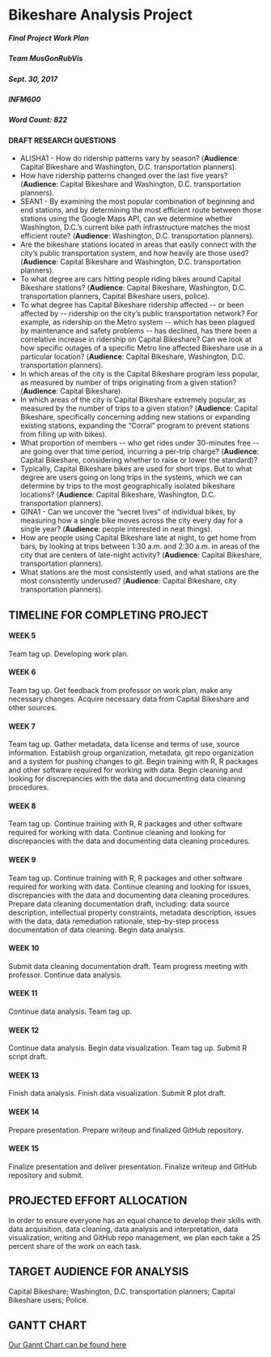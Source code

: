 # Bikeshare Analysis Project
##### Final Project Work Plan
##### Team MusGonRubVis
##### Sept. 30, 2017
##### INFM600
##### Word Count: 822

#### DRAFT RESEARCH QUESTIONS

*   ALISHA1 - How do ridership patterns vary by season?  (**Audience**: Capital Bikeshare and Washington, D.C. transportation planners).
*   How have ridership patterns changed over the last five years? (**Audience**: Capital Bikeshare and Washington, D.C. transportation planners).
*   SEAN1 - By examining the most popular combination of beginning and end stations, and by determining the most efficient route between those stations using the Google Maps API, can we determine whether Washington, D.C.’s current bike path infrastructure matches the most efficient route? (**Audience**: Washington, D.C. transportation planners).
*   Are the bikeshare stations located in areas that easily connect with the city’s public transportation system, and how heavily are those used? (**Audience**: Capital Bikeshare and Washington, D.C. transportation planners).
*   To what degree are cars hitting people riding bikes around Capital Bikeshare stations? (**Audience**: Capital Bikeshare, Washington, D.C. transportation planners, Capital Bikeshare users, police).
*   To what degree has Capital Bikeshare ridership affected -- or been affected by -- ridership on the city’s public transportation network?  For example, as ridership on the Metro system -- which has been plagued by maintenance and safety problems -- has declined, has there been a correlative increase in ridership on Capital Bikeshare?  Can we look at how specific outages of a specific Metro line affected Bikeshare use in a particular location? (**Audience**: Capital Bikeshare, Washington, D.C. transportation planners).
*   In which areas of the city is the Capital Bikeshare program less popular, as measured by number of trips originating from a given station? (**Audience**: Capital Bikeshare).
*   In which areas of the city is Capital Bikeshare extremely popular, as measured by the number of trips to a given station? (**Audience**: Capital Bikeshare, specifically concerning adding new stations or expanding existing stations, expanding the “Corral” program to prevent stations from filling up with bikes).
*   What proportion of members -- who get rides under 30-minutes free -- are going over that time period, incurring a per-trip charge? (**Audience**: Capital Bikeshare, considering whether to raise or lower the standard)?
*   Typically, Capital Bikeshare bikes are used for short trips.  But to what degree are users going on long trips in the systems, which we can determine by trips to the most geographically isolated bikeshare locations? (**Audience**: Capital Bikeshare, Washington, D.C. transportation planners).
*   GINA1 - Can we uncover the “secret lives” of individual bikes, by measuring how a single bike moves across the city every day for a single year? (**Audience**: people interested in neat things).
*   How are people using Capital Bikeshare late at night, to get home from bars, by looking at trips between 1:30 a.m. and 2:30 a.m. in areas of the city that are centers of late-night activity? (**Audience**: Capital Bikeshare, transportation planners).
*  What stations are the most consistently used, and what stations are the most consistently underused? (**Audience**: Capital Bikeshare, city transportation planners).

## TIMELINE FOR COMPLETING PROJECT

#### WEEK 5
Team tag up.
Developing work plan.

#### WEEK 6
Team tag up.
Get feedback from professor on work plan, make any necessary changes.
Acquire necessary data from Capital Bikeshare and other sources.

#### WEEK 7
Team tag up.
Gather metadata, data license and terms of use, source information.
Establish group organization, metadata, git repo organization and a system for pushing changes to git.
Begin training with R, R packages and other software required for working with data.
Begin cleaning and looking for discrepancies with the data and documenting data cleaning procedures.

#### WEEK 8
Team tag up.
Continue training with R, R packages and other software required for working with data.
Continue cleaning and looking for discrepancies with the data and documenting data cleaning procedures.  

#### WEEK 9
Team tag up.
Continue training with R, R packages and other software required for working with data.
Continue cleaning and looking for issues, discrepancies with the data and documenting data cleaning procedures.
Prepare data cleaning documentation draft, including: data source description, intellectual property constraints, metadata description, issues with the data, data remediation rationale, step-by-step process documentation of data cleaning.
Begin data analysis.

#### WEEK 10
Submit data cleaning documentation draft.
Team progress meeting with professor.
Continue data analysis.

#### WEEK 11
Continue data analysis.
Team tag up.

#### WEEK 12
Continue data analysis.
Begin data visualization.
Team tag up.
Submit R script draft.

#### WEEK 13
Finish data analysis.
Finish data visualization.
Submit R plot draft.

#### WEEK 14
Prepare presentation.
Prepare writeup and finalized GitHub repository.

#### WEEK 15
Finalize presentation and deliver presentation.
Finalize writeup and GitHub repository and submit.

## PROJECTED EFFORT ALLOCATION

In order to ensure everyone has an equal chance to develop their skills with data acquisition, data cleaning, data analysis and interpretation, data visualization, writing and GitHub repo management, we plan each take a 25 percent share of the work on each task.  

## TARGET AUDIENCE FOR ANALYSIS

Capital Bikeshare; Washington, D.C. transportation planners; Capital Bikeshare users; Police.   

## GANTT CHART
[Our Gannt Chart can be found here](https://docs.google.com/spreadsheets/d/1_4peFHMFejsasPEw1LVr3r_2ANH9GbrcSF-TNAMdids/edit#gid=0)
